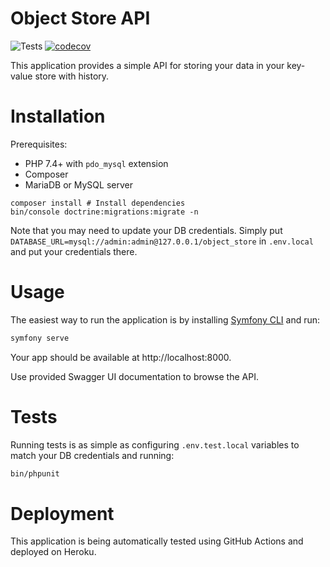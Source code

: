 # Object Store API
![Tests](https://github.com/IonBazan/object-store/workflows/Tests/badge.svg)
[![codecov](https://codecov.io/gh/IonBazan/object-store/branch/master/graph/badge.svg)](https://codecov.io/gh/IonBazan/object-store)

This application provides a simple API for storing your data in your key-value store with history.

# Installation

Prerequisites:
 - PHP 7.4+ with `pdo_mysql` extension
 - Composer
 - MariaDB or MySQL server

```shell
composer install # Install dependencies
bin/console doctrine:migrations:migrate -n
```

Note that you may need to update your DB credentials. Simply put `DATABASE_URL=mysql://admin:admin@127.0.0.1/object_store` in `.env.local` and put your credentials there.

# Usage
The easiest way to run the application is by installing [Symfony CLI](https://symfony.com/doc/current/setup/symfony_server.html) and run:

```bash
symfony serve
```

Your app should be available at http://localhost:8000.

Use provided Swagger UI documentation to browse the API.

# Tests

Running tests is as simple as configuring `.env.test.local` variables to match your DB credentials and running:
```bash
bin/phpunit
```

# Deployment

This application is being automatically tested using GitHub Actions and deployed on Heroku.


